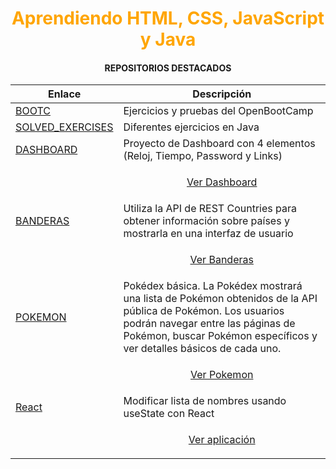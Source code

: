 <h1 align = "center"><font color = "orange">Aprendiendo HTML, CSS, JavaScript y Java</font></h1>


<h4 align = "center">REPOSITORIOS DESTACADOS</h4>

| Enlace        | Descripción                          |
|---------------|--------------------------------------|
| [BOOTC](https://github.com/JuanjDes/BootC) | Ejercicios y pruebas del OpenBootCamp |
| [SOLVED_EXERCISES](https://github.com/JuanjDes/Solved_exercises) | Diferentes ejercicios en Java |
| [DASHBOARD](https://github.com/JuanjDes/project-break-dashboard) | Proyecto de Dashboard con 4 elementos (Reloj, Tiempo, Password y Links) |
|                                                                  | <p align = "center"> [Ver Dashboard](https://juanjdes.github.io/project-break-dashboard/) </p> |
| [BANDERAS](https://github.com/JuanjDes/diversion-con-banderas) | Utiliza la API de REST Countries para obtener información sobre países y mostrarla en una interfaz de usuario |
|                                                                    | <p align = "center"> [Ver Banderas](https://juanjdes.github.io/diversion-con-banderas/) </p> |
|[POKEMON](https://github.com/JuanjDes/fetch-async-await) |  Pokédex básica. La Pokédex mostrará una lista de Pokémon obtenidos de la API pública de Pokémon. Los usuarios podrán navegar entre las páginas de Pokémon, buscar Pokémon específicos y ver detalles básicos de cada uno. |
|                                                      | <p align = "center">[Ver Pokemon](https://juanjdes.github.io/fetch-async-await/) </p> |
|[React](https://github.com/JuanjDes/ejercicio-useState)| Modificar lista de nombres usando useState con React|
|                                                       | <p align = "center">[Ver aplicación](https://juanjdes.github.io/ejercicio-useState) </p> |

